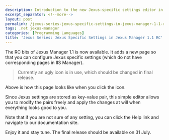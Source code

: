 ```yaml
---
description: Introduction to the new Jexus-specific settings editor in Jexus Manager 1.1 RC, allowing direct configuration of key-value pairs with integrated documentation support.
excerpt_separator: <!--more-->
layout: post
permalink: /jexus-series-jexus-specific-settings-in-jexus-manager-1-1-rc-d5a10f06cc9
tags: .net jexus-manager
categories: [Programming Languages]
title: 'Jexus Series: Jexus Specific Settings in Jexus Manager 1.1 RC'
---
```

The RC bits of Jexus Manager 1.1 is now available. It adds a new page so that you can configure Jexus specific settings (which do not have corresponding pages in IIS Manager).

> Currently an ugly icon is in use, which should be changed in final release.
<!--more-->

Above is how this page looks like when you click the icon.

Since Jexus settings are stored as key-value pair, this simple editor allows you to modify the pairs freely and apply the changes at will when everything looks good to you.

Note that if you are not sure of any setting, you can click the Help link and navigate to our documentation site.

Enjoy it and stay tune. The final release should be available on 31 July.
